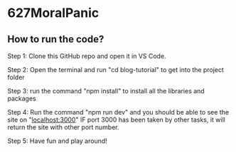 # 627MoralPanic
 
## How to run the code?

Step 1: Clone this GitHub repo and open it in VS Code.

Step 2: Open the terminal and run "cd blog-tutorial" to get into the project folder

Step 3: run the command "npm install" to install all the libraries and packages

Step 4: Run the command "npm run dev"  and you should be able to see the site on "[localhost:3000](http://localhost:3000/)" IF port 3000 has been taken by other tasks, it will return the site with other port number.

Step 5: Have fun and play around!
